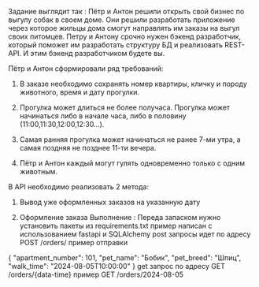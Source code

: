 Задание выглядит так :
Пётр и Антон решили открыть свой бизнес по выгулу собак в своем доме. Они решили разработать приложение через которое жильцы дома смогут направлять им заказы на выгул своих питомцев. Петру и Антону срочно нужен бэкенд разработчик, который поможет им разработать структуру БД и реализовать REST-API. И этим бэкенд разработчиком будете вы.



Пётр и Антон сформировали ряд требований:

1. В заказе необходимо сохранять номер квартиры, кличку и породу животного, время и дату прогулки.

2. Прогулка может длиться не более получаса. Прогулка может начинаться либо в начале часа, либо в половину (11:00,11:30,12:00,12:30…).

3. Самая ранняя прогулка может начинаться не ранее 7-ми утра, а самая поздняя не позднее 11-ти вечера.

4. Пётр и Антон каждый могут гулять одновременно только с одним животным.



В API необходимо реализовать 2 метода:

1. Вывод уже оформленных заказов на указанную дату

2. Оформление заказа
Выполнение :
Переда запаском нужно установить пакеты из requirements.txt
пример написан с использованием fastapi и SQLAlchemy
post запросы идет по адресу POST /orders/
пример отправки 

{
    "apartment_number": 101,
    "pet_name": "Бобик",
    "pet_breed": "Шпиц",
    "walk_time": "2024-08-05T10:00:00"
}
get запрос по адресу GET /orders/{data-time}
пример 
GET /orders/2024-08-05

